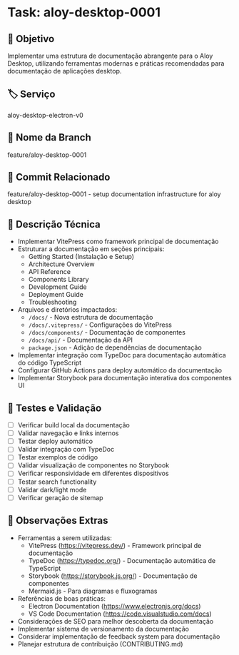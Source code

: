 # Task: aloy-desktop-0001

## 🧠 Objetivo
Implementar uma estrutura de documentação abrangente para o Aloy Desktop, utilizando ferramentas modernas e práticas recomendadas para documentação de aplicações desktop.

## 🏷️ Serviço
aloy-desktop-electron-v0

## 🌿 Nome da Branch
feature/aloy-desktop-0001

## 💾 Commit Relacionado
feature/aloy-desktop-0001 - setup documentation infrastructure for aloy desktop

## 🔧 Descrição Técnica
- Implementar VitePress como framework principal de documentação
- Estruturar a documentação em seções principais:
  - Getting Started (Instalação e Setup)
  - Architecture Overview
  - API Reference
  - Components Library
  - Development Guide
  - Deployment Guide
  - Troubleshooting
- Arquivos e diretórios impactados:
  - `/docs/` - Nova estrutura de documentação
  - `/docs/.vitepress/` - Configurações do VitePress
  - `/docs/components/` - Documentação de componentes
  - `/docs/api/` - Documentação da API
  - `package.json` - Adição de dependências de documentação
- Implementar integração com TypeDoc para documentação automática do código TypeScript
- Configurar GitHub Actions para deploy automático da documentação
- Implementar Storybook para documentação interativa dos componentes UI

## 🧪 Testes e Validação
- [ ] Verificar build local da documentação
- [ ] Validar navegação e links internos
- [ ] Testar deploy automático
- [ ] Validar integração com TypeDoc
- [ ] Testar exemplos de código
- [ ] Validar visualização de componentes no Storybook
- [ ] Verificar responsividade em diferentes dispositivos
- [ ] Testar search functionality
- [ ] Validar dark/light mode
- [ ] Verificar geração de sitemap

## 📎 Observações Extras
- Ferramentas a serem utilizadas:
  - VitePress (https://vitepress.dev/) - Framework principal de documentação
  - TypeDoc (https://typedoc.org/) - Documentação automática de TypeScript
  - Storybook (https://storybook.js.org/) - Documentação de componentes
  - Mermaid.js - Para diagramas e fluxogramas
- Referências de boas práticas:
  - Electron Documentation (https://www.electronjs.org/docs)
  - VS Code Documentation (https://code.visualstudio.com/docs)
- Considerações de SEO para melhor descoberta da documentação
- Implementar sistema de versionamento da documentação
- Considerar implementação de feedback system para documentação
- Planejar estrutura de contribuição (CONTRIBUTING.md)
